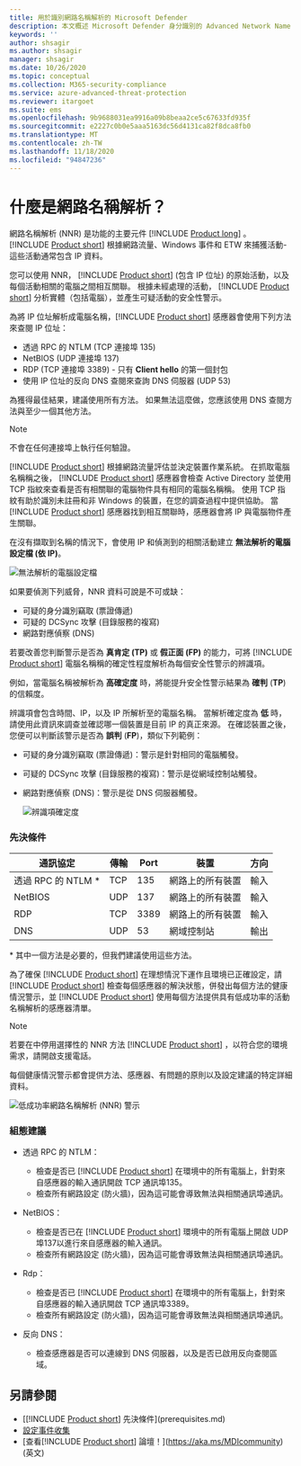 ```yaml
---
title: 用於識別網路名稱解析的 Microsoft Defender
description: 本文概述 Microsoft Defender 身分識別的 Advanced Network Name 解析功能和用途。
keywords: ''
author: shsagir
ms.author: shsagir
manager: shsagir
ms.date: 10/26/2020
ms.topic: conceptual
ms.collection: M365-security-compliance
ms.service: azure-advanced-threat-protection
ms.reviewer: itargoet
ms.suite: ems
ms.openlocfilehash: 9b9688031ea9916a09b8beaa2ce5c67633fd935f
ms.sourcegitcommit: e2227c0b0e5aaa5163dc56d4131ca82f8dca8fb0
ms.translationtype: MT
ms.contentlocale: zh-TW
ms.lasthandoff: 11/18/2020
ms.locfileid: "94847236"
---
```

# <a name="what-is-network-name-resolution"></a>什麼是網路名稱解析？

網路名稱解析 (NNR) 是功能的主要元件  [!INCLUDE [Product long](includes/product-long.md)] 。 [!INCLUDE [Product short](includes/product-short.md)] 根據網路流量、Windows 事件和 ETW 來捕獲活動-這些活動通常包含 IP 資料。

您可以使用 NNR， [!INCLUDE [Product short](includes/product-short.md)] (包含 IP 位址) 的原始活動，以及每個活動相關的電腦之間相互關聯。 根據未經處理的活動， [!INCLUDE [Product short](includes/product-short.md)] 分析實體（包括電腦），並產生可疑活動的安全性警示。

為將 IP 位址解析成電腦名稱，[!INCLUDE [Product short](includes/product-short.md)] 感應器會使用下列方法來查閱 IP 位址：

- 透過 RPC 的 NTLM (TCP 連接埠 135)
- NetBIOS (UDP 連接埠 137)
- RDP (TCP 連接埠 3389) - 只有 **Client hello** 的第一個封包
- 使用 IP 位址的反向 DNS 查閱來查詢 DNS 伺服器 (UDP 53)

為獲得最佳結果，建議使用所有方法。 如果無法這麼做，您應該使用 DNS 查閱方法與至少一個其他方法。

> [!NOTE]
> 不會在任何連接埠上執行任何驗證。

[!INCLUDE [Product short](includes/product-short.md)] 根據網路流量評估並決定裝置作業系統。 在抓取電腦名稱稱之後， [!INCLUDE [Product short](includes/product-short.md)] 感應器會檢查 Active Directory 並使用 TCP 指紋來查看是否有相關聯的電腦物件具有相同的電腦名稱稱。 使用 TCP 指紋有助於識別未註冊和非 Windows 的裝置，在您的調查過程中提供協助。
當 [!INCLUDE [Product short](includes/product-short.md)] 感應器找到相互關聯時，感應器會將 IP 與電腦物件產生關聯。

在沒有擷取到名稱的情況下，會使用 IP 和偵測到的相關活動建立 **無法解析的電腦設定檔 (依 IP)**。

![無法解析的電腦設定檔](media/unresolved-computer-profile.png)

如果要偵測下列威脅，NNR 資料可說是不可或缺：

- 可疑的身分識別竊取 (票證傳遞)
- 可疑的 DCSync 攻擊 (目錄服務的複寫)
- 網路對應偵察 (DNS)

若要改善您判斷警示是否為 **真肯定 (TP)** 或 **假正面 (FP)** 的能力，可將 [!INCLUDE [Product short](includes/product-short.md)] 電腦名稱稱的確定性程度解析為每個安全性警示的辨識項。

例如，當電腦名稱被解析為 **高確定度** 時，將能提升安全性警示結果為 **確判** (**TP**) 的信賴度。

辨識項會包含時間、IP，以及 IP 所解析至的電腦名稱。 當解析確定度為 **低** 時，請使用此資訊來調查並確認哪一個裝置是目前 IP 的真正來源。
在確認裝置之後，您便可以判斷該警示是否為 **誤判** (**FP**)，類似下列範例：

- 可疑的身分識別竊取 (票證傳遞)：警示是針對相同的電腦觸發。
- 可疑的 DCSync 攻擊 (目錄服務的複寫)：警示是從網域控制站觸發。
- 網路對應偵察 (DNS)：警示是從 DNS 伺服器觸發。

    ![辨識項確定度](media/nnr-high-certainty.png)

### <a name="prerequisites"></a>先決條件

|通訊協定|傳輸|Port|裝置|方向|
|--------|--------|------|-------|------|
|透過 RPC 的 NTLM *|TCP|135|網路上的所有裝置|輸入|
|NetBIOS|UDP|137|網路上的所有裝置|輸入|
|RDP|TCP|3389|網路上的所有裝置|輸入|
|DNS|UDP|53|網域控制站|輸出|

\* 其中一個方法是必要的，但我們建議使用這些方法。

為了確保 [!INCLUDE [Product short](includes/product-short.md)] 在理想情況下運作且環境已正確設定，請 [!INCLUDE [Product short](includes/product-short.md)] 檢查每個感應器的解決狀態，併發出每個方法的健康情況警示，並 [!INCLUDE [Product short](includes/product-short.md)] 使用每個方法提供具有低成功率的活動名稱解析的感應器清單。

> [!NOTE]
> 若要在中停用選擇性的 NNR 方法 [!INCLUDE [Product short](includes/product-short.md)] ，以符合您的環境需求，請開啟支援電話。

每個健康情況警示都會提供方法、感應器、有問題的原則以及設定建議的特定詳細資料。

![低成功率網路名稱解析 (NNR) 警示](media/nnr-success-rate.png)

### <a name="configuration-recommendations"></a>組態建議

- 透過 RPC 的 NTLM：
  - 檢查是否已 [!INCLUDE [Product short](includes/product-short.md)] 在環境中的所有電腦上，針對來自感應器的輸入通訊開啟 TCP 通訊埠135。
  - 檢查所有網路設定 (防火牆)，因為這可能會導致無法與相關通訊埠通訊。

- NetBIOS：
  - 檢查是否已在 [!INCLUDE [Product short](includes/product-short.md)] 環境中的所有電腦上開啟 UDP 埠137以進行來自感應器的輸入通訊。
  - 檢查所有網路設定 (防火牆)，因為這可能會導致無法與相關通訊埠通訊。
- Rdp：
  - 檢查是否已 [!INCLUDE [Product short](includes/product-short.md)] 在環境中的所有電腦上，針對來自感應器的輸入通訊開啟 TCP 通訊埠3389。
  - 檢查所有網路設定 (防火牆)，因為這可能會導致無法與相關通訊埠通訊。
- 反向 DNS：
  - 檢查感應器是否可以連線到 DNS 伺服器，以及是否已啟用反向查閱區域。

## <a name="see-also"></a>另請參閱

- [[!INCLUDE [Product short](includes/product-short.md)] 先決條件](prerequisites.md)
- [設定事件收集](configure-event-collection.md)
- [查看[!INCLUDE [Product short](includes/product-short.md)] 論壇！](https://aka.ms/MDIcommunity)\(英文\)
